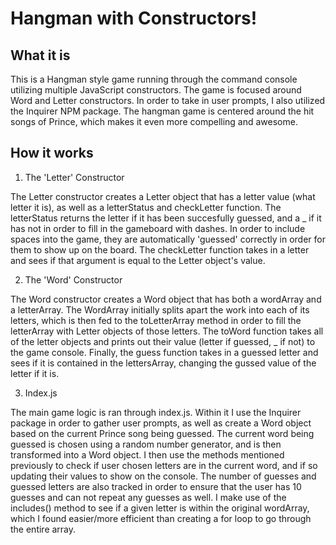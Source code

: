 # Hangman with Constructors!

## What it is

This is a Hangman style game running through the command console utilizing multiple JavaScript constructors. The 
game is focused around Word and Letter constructors. In order to take in user prompts, I also utilized the Inquirer 
NPM package. The hangman game is centered around the hit songs of Prince, which makes it even more compelling and awesome.

## How it works

1. The 'Letter' Constructor

The Letter constructor creates a Letter object that has a letter value (what letter it is), as well as a letterStatus
and checkLetter function. The letterStatus returns the letter if it has been succesfully guessed, and a _ if it has not
in order to fill in the gameboard with dashes. In order to include spaces into the game, they are automatically 'guessed' correctly in order for them to show up on the board. The checkLetter function takes in a letter and sees if that argument is equal to the Letter object's value. 

2. The 'Word' Constructor

The Word constructor creates a Word object that has both a wordArray and a letterArray. The WordArray initially splits apart 
the work into each of its letters, which is then fed to the toLetterArray method in order to fill the letterArray with 
Letter objects of those letters. The toWord function takes all of the letter objects and prints out their value (letter if guessed, _ if not) to the game console. Finally, the guess function takes in a guessed letter and sees if it is contained in the lettersArray, changing the gussed value of the letter if it is.

3. Index.js

The main game logic is ran through index.js. Within it I use the Inquirer package in order to gather user prompts, as
well as create a Word object based on the current Prince song being guessed. The current word being guessed is chosen 
using a random number generator, and is then transformed into a Word object. I then use the methods mentioned previously to check if user chosen letters are in the current word, and if so updating their values to show on the console. The number of guesses and guessed letters are also tracked in order to ensure that the user has 10 guesses and can not repeat any guesses as well. I make use of the includes() method to see if a given letter is within the original wordArray, which I found easier/more efficient than creating a for loop to go through the entire array. 